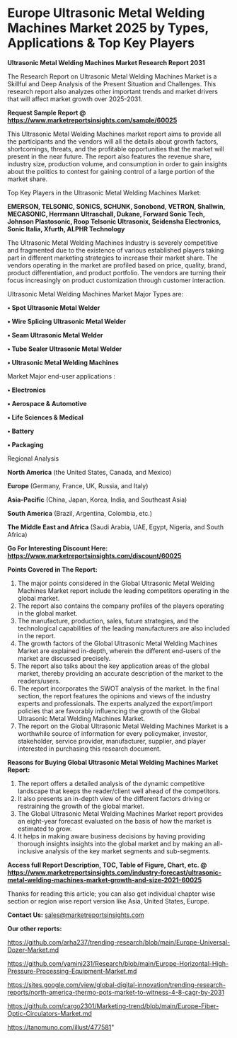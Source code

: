 # Europe Ultrasonic Metal Welding Machines Market 2025 by Types, Applications & Top Key Players

<strong>Ultrasonic Metal Welding Machines Market Research Report 2031</strong>

The Research Report on Ultrasonic Metal Welding Machines Market is a Skillful and Deep Analysis of the Present Situation and Challenges. This research report also analyzes other important trends and market drivers that will affect market growth over 2025-2031.

<strong>Request Sample Report @ <a href=https://www.marketreportsinsights.com/sample/60025>https://www.marketreportsinsights.com/sample/60025</a></strong>

This Ultrasonic Metal Welding Machines market report aims to provide all the participants and the vendors will all the details about growth factors, shortcomings, threats, and the profitable opportunities that the market will present in the near future. The report also features the revenue share, industry size, production volume, and consumption in order to gain insights about the politics to contest for gaining control of a large portion of the market share.

Top Key Players in the Ultrasonic Metal Welding Machines Market:

<strong>EMERSON, TELSONIC, SONICS, SCHUNK, Sonobond, VETRON, Shallwin, MECASONIC, Herrmann Ultraschall, Dukane, Forward Sonic Tech, Johnson Plastosonic, Roop Telsonic Ultrasonix, Seidensha Electronics, Sonic Italia, Xfurth, ALPHR Technology</strong>

The Ultrasonic Metal Welding Machines Industry is severely competitive and fragmented due to the existence of various established players taking part in different marketing strategies to increase their market share. The vendors operating in the market are profiled based on price, quality, brand, product differentiation, and product portfolio. The vendors are turning their focus increasingly on product customization through customer interaction.

Ultrasonic Metal Welding Machines Market Major Types are:

<strong>• Spot Ultrasonic Metal Welder

• Wire Splicing Ultrasonic Metal Welder

• Seam Ultrasonic Metal Welder

• Tube Sealer Ultrasonic Metal Welder

• Ultrasonic Metal Welding Machines</strong>

Market Major end-user applications :

<strong>• Electronics

• Aerospace & Automotive

• Life Sciences & Medical

• Battery

• Packaging</strong>

Regional Analysis

</u><strong><b>North America</b></strong> (the United States, Canada, and Mexico)

<strong><b>Europe </b></strong>(Germany, France, UK, Russia, and Italy)

<strong><b>Asia-Pacific</b></strong> (China, Japan, Korea, India, and Southeast Asia)

<strong><b>South America</b></strong> (Brazil, Argentina, Colombia, etc.)

<strong><b>The Middle East and Africa</b></strong> (Saudi Arabia, UAE, Egypt, Nigeria, and South Africa)

<strong>Go For Interesting Discount Here: <a href=https://www.marketreportsinsights.com/discount/60025>https://www.marketreportsinsights.com/discount/60025</a></strong>

<strong>Points Covered in The Report:</strong>
<ol>
  <li>The major points considered in the Global Ultrasonic Metal Welding Machines Market report include the leading competitors operating in the global market.</li>
  <li>The report also contains the company profiles of the players operating in the global market.</li>
  <li>The manufacture, production, sales, future strategies, and the technological capabilities of the leading manufacturers are also included in the report.</li>
  <li>The growth factors of the Global Ultrasonic Metal Welding Machines Market are explained in-depth, wherein the different end-users of the market are discussed precisely.</li>
  <li>The report also talks about the key application areas of the global market, thereby providing an accurate description of the market to the readers/users.</li>
  <li>The report incorporates the SWOT analysis of the market. In the final section, the report features the opinions and views of the industry experts and professionals. The experts analyzed the export/import policies that are favorably influencing the growth of the Global Ultrasonic Metal Welding Machines Market.</li>
  <li>The report on the Global Ultrasonic Metal Welding Machines Market is a worthwhile source of information for every policymaker, investor, stakeholder, service provider, manufacturer, supplier, and player interested in purchasing this research document.</li>
</ol>
<strong>Reasons for Buying Global Ultrasonic Metal Welding Machines Market Report:</strong>

<ol>
  <li>The report offers a detailed analysis of the dynamic competitive landscape that keeps the reader/client well ahead of the competitors.</li>
  <li>It also presents an in-depth view of the different factors driving or restraining the growth of the global market.</li>
  <li>The Global Ultrasonic Metal Welding Machines Market report provides an eight-year forecast evaluated on the basis of how the market is estimated to grow.</li>
  <li>It helps in making aware business decisions by having providing thorough insights insights into the global market and by making an all-inclusive analysis of the key market segments and sub-segments.</li>
</ol>
<strong>Access full Report Description, TOC, Table of Figure, Chart, etc. @ <a href=https://www.marketreportsinsights.com/industry-forecast/ultrasonic-metal-welding-machines-market-growth-and-size-2021-60025>https://www.marketreportsinsights.com/industry-forecast/ultrasonic-metal-welding-machines-market-growth-and-size-2021-60025</a></strong>


Thanks for reading this article; you can also get individual chapter wise section or region wise report version like Asia, United States, Europe.

<strong>Contact Us:</strong>
sales@marketreportsinsights.com

<strong>Our other reports:</strong>

<a href=https://github.com/arha237/trending-research/blob/main/Europe-Universal-Dozer-Market.md>https://github.com/arha237/trending-research/blob/main/Europe-Universal-Dozer-Market.md</a>

<a href=https://github.com/yamini231/Research/blob/main/Europe-Horizontal-High-Pressure-Processing-Equipment-Market.md>https://github.com/yamini231/Research/blob/main/Europe-Horizontal-High-Pressure-Processing-Equipment-Market.md</a>

<a href=https://sites.google.com/view/global-digital-innovation/trending-research-reports/north-america-thermo-pots-market-to-witness-4-8-cagr-by-2031>https://sites.google.com/view/global-digital-innovation/trending-research-reports/north-america-thermo-pots-market-to-witness-4-8-cagr-by-2031</a>

<a href=https://github.com/cargo2301/Marketing-trend/blob/main/Europe-Fiber-Optic-Circulators-Market.md>https://github.com/cargo2301/Marketing-trend/blob/main/Europe-Fiber-Optic-Circulators-Market.md</a>

<a href=https://tanomuno.com/illust/477581>https://tanomuno.com/illust/477581</a>"
